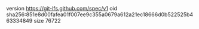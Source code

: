 version https://git-lfs.github.com/spec/v1
oid sha256:851e8d00fafea01f007ee9c355a0679a612a21ec18666d0b522525b463334849
size 76722
